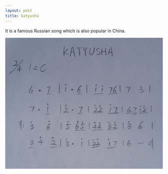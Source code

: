 ```yaml
---
layout: post
title: katyusha
---
```


It is a famous Russian song which is also popular in China.

<img src="/scores/katyusha.jpg"  alt="katyusha" />
